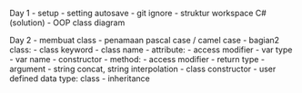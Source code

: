 Day 1
    - setup
    - setting autosave
    - git ignore
    - struktur workspace C# (solution)
    - OOP class diagram

Day 2
    - membuat class
    - penamaan pascal case / camel case
    - bagian2 class:
        - class keyword
        - class name
        - attribute:
            - access modifier
            - var type
            - var name
        - constructor
        - method:
            - access modifier
            - return type
            - argument
    - string concat, string interpolation
    - class constructor
    - user defined data type: class
    - inheritance

